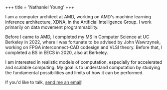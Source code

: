+++
title = 'Nathaniel Young'
+++

I am a computer architect at AMD, working on AMD's machine learning inference architecture, XDNA, in the Artificial Intelligence Group. I work primarily on data movement programmability.

Before I came to AMD, I completed my MS in Computer Science at UC Berkeley in 2022, where I was fortunate to be advised by John Wawrzynek, working on FPGA interconnect-CAD codesign and VLSI theory. Before that, I completed a BS in EECS in 2020, also at Berkeley.

I am interested in realistic models of computation, especially for accelerated and scalable computing. My goal is to understand computation by studying the fundamental possibilities and limits of how it can be performed.

If you'd like to talk, [send me an email](mailto:nate.t.w.young@gmail.com)!

